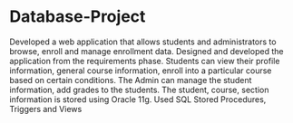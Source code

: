 # Database-Project
Developed a web application that allows students and administrators to browse, enroll and manage enrollment data.
Designed and developed the application from the requirements phase.
Students can view their profile information, general course information, enroll into a particular course based on certain conditions. The Admin can manage the student information, add grades to the students. The student, course, section information is stored using Oracle 11g.
Used SQL Stored Procedures, Triggers and Views
